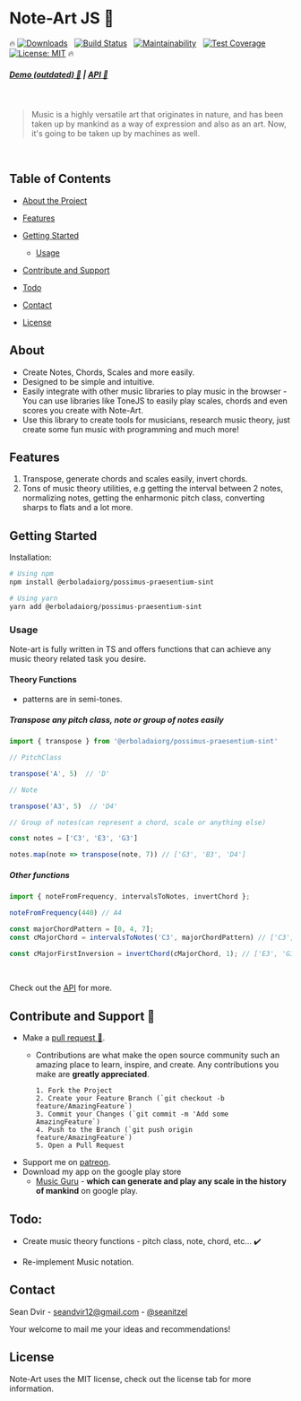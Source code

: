 # Note-Art JS :guitar:

:fire:
[![Downloads](https://img.shields.io/npm/dt/@erboladaiorg/possimus-praesentium-sint.svg?style=flat-square)]()
&nbsp; [![Build Status](https://semaphoreci.com/api/v1/seanitzel/@erboladaiorg/possimus-praesentium-sint/branches/master/shields_badge.svg)](https://semaphoreci.com/seanitzel/@erboladaiorg/possimus-praesentium-sint)
&nbsp; [![Maintainability](https://api.codeclimate.com/v1/badges/0206283c6843673ea6d6/maintainability)](https://codeclimate.com/github/erboladaiorg/possimus-praesentium-sint/maintainability)
&nbsp; [![Test Coverage](https://api.codeclimate.com/v1/badges/0206283c6843673ea6d6/test_coverage)](https://codeclimate.com/github/erboladaiorg/possimus-praesentium-sint/test_coverage)
&nbsp; [![License: MIT](https://img.shields.io/badge/License-MIT-yellow.svg)](https://opensource.org/licenses/MIT)
:fire:

##### [Demo (outdated) :musical_note:](https://@erboladaiorg/possimus-praesentium-sint-demo.netlify.com/) | [API :blue_book:](https://@erboladaiorg/possimus-praesentium-sint-docs.netlify.com/)

<br>

> Music is a highly versatile art that originates in nature, and has been taken up by mankind as a way of expression and also as an art.
> Now, it's going to be taken up by machines as well.
<br>

## Table of Contents

* [About the Project](#about)
* [Features](#features)
* [Getting Started](#getting-started)
    * [Usage](#usage)

* [Contribute and Support](#contribute-and-support)
* [Todo](#todo)
* [Contact](#contact)
* [License](#license)

## About

* Create Notes, Chords, Scales and more easily.
* Designed to be simple and intuitive.
* Easily integrate with other music libraries to play music in the browser - You can use libraries like ToneJS to easily
  play scales, chords and even scores you create with Note-Art.
* Use this library to create tools for musicians, research music theory, just create some fun music with programming and
  much more!

## Features

1. Transpose, generate chords and scales easily, invert chords.
2. Tons of music theory utilities, e.g getting the interval between 2 notes, normalizing notes, getting the enharmonic pitch class, converting sharps to flats and a lot more.

## Getting Started

Installation:

``` bash
# Using npm
npm install @erboladaiorg/possimus-praesentium-sint

# Using yarn
yarn add @erboladaiorg/possimus-praesentium-sint
```

### Usage

Note-art is fully written in TS and offers functions that can achieve any music theory related task you desire.

#### Theory Functions

* patterns are in semi-tones.

##### Transpose any pitch class, note or group of notes easily

```js
import { transpose } from '@erboladaiorg/possimus-praesentium-sint'

// PitchClass

transpose('A', 5)  // 'D'

// Note

transpose('A3', 5)  // 'D4'

// Group of notes(can represent a chord, scale or anything else)

const notes = ['C3', 'E3', 'G3']

notes.map(note => transpose(note, 7)) // ['G3', 'B3', 'D4'] 
```

##### Other functions

```js
import { noteFromFrequency, intervalsToNotes, invertChord };

noteFromFrequency(440) // A4

const majorChordPattern = [0, 4, 7];
const cMajorChord = intervalsToNotes('C3', majorChordPattern) // ['C3', 'E3', 'G3']

const cMajorFirstInversion = invertChord(cMajorChord, 1); // ['E3', 'G3', 'C4']
```

<br>

Check out the [API](https://@erboladaiorg/possimus-praesentium-sint-docs.netlify.com/) for more.

## Contribute and Support :pray:

* Make a [pull request :avocado:](https://github.com/erboladaiorg/possimus-praesentium-sint).
    * Contributions are what make the open source community such an amazing place to learn, inspire, and create. Any
      contributions you make are **greatly appreciated**.

          1. Fork the Project
          2. Create your Feature Branch (`git checkout -b feature/AmazingFeature`)
          3. Commit your Changes (`git commit -m 'Add some AmazingFeature`)
          4. Push to the Branch (`git push origin feature/AmazingFeature`)
          5. Open a Pull Request

* Support me on [patreon](https://www.patreon.com/Seanitzel).
* Download my app on the google play store
    - [Music Guru](https://play.google.com/store/apps/details?id=com.scales.scaleheaven) - **which can generate and
      play any scale in the history of mankind** on google play.

## Todo:

* Create music theory functions - pitch class, note, chord, etc... :heavy_check_mark:

* Re-implement Music notation.

## Contact

Sean Dvir - [seandvir12@gmail.com](seandvir12@gmail.com) - [@seanitzel](https://twitter.com/seanitzel) <br>

Your welcome to mail me your ideas and recommendations!<br>

## License

Note-Art uses the MIT license, check out the license tab for more information.
